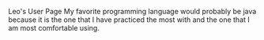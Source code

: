 Leo's User Page
My favorite programming language would probably be java because it is the one that I have
practiced the most with and the one that I am most comfortable using. 

